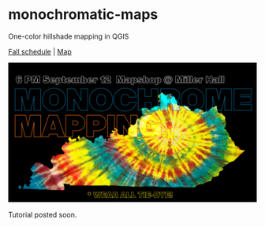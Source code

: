 # monochromatic-maps
One-color hillshade mapping in QGIS

[Fall schedule](https://github.com/maptimelex/schedule) | [Map](https://maptimelex.github.io/location/)

![Tie-dye Kentucky](images/tie-dye-kentucky.jpg)

Tutorial posted soon.


